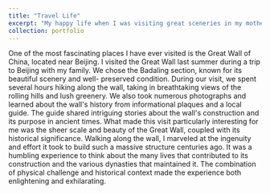 ```yaml
---
title: "Travel Life"
excerpt: "My happy life when I was visiting great sceneries in my mother land<br/><img src='/images/phybuild1.jepg'>"
collection: portfolio
---
```


One of the most fascinating places I have ever visited is the Great Wall of China, located near Beijing. I visited the Great Wall last summer during a trip to Beijing with my family. We chose the Badaling section, known for its beautiful scenery and well- preserved condition.
During our visit, we spent several hours hiking along the wall, taking in breathtaking views of the rolling hills and lush greenery. We also took numerous photographs and learned about the wall's history from informational plaques and a local guide. The guide shared intriguing stories about the wall's construction and its purpose in ancient times.
What made this visit particularly interesting for me was the sheer scale and beauty of the Great Wall, coupled with its historical significance. Walking along the wall, I marveled at the ingenuity and effort it took to build such a massive structure centuries ago. It was a humbling experience to think about the many lives that contributed to its construction and the various dynasties that maintained it. The combination of physical challenge and historical context made the experience both enlightening and exhilarating.

